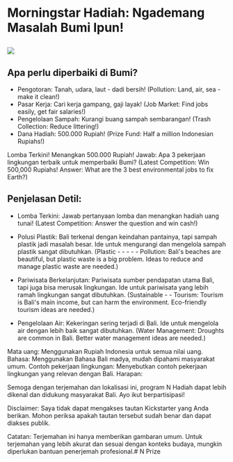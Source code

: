 # Morningstar Hadiah: Ngademang Masalah Bumi Ipun!<p align="center">
<img src="https://raw.githubusercontent.com/Morningstar88/X/main/pics/midnight-first-screen.png">
</p>

## Apa perlu diperbaiki di Bumi?
- Pengotoran: Tanah, udara, laut - dadi bersih! (Pollution: Land, air, sea - make it clean!)
- Pasar Kerja: Cari kerja gampang, gaji layak! (Job Market: Find jobs easily, get fair salaries!)
- Pengelolaan Sampah: Kurangi buang sampah sembarangan! (Trash Collection: Reduce littering!)
- Dana Hadiah: 500.000 Rupiah! (Prize Fund: Half a million Indonesian Rupiahs!)

Lomba Terkini! Menangkan 500.000 Rupiah! Jawab: Apa 3 pekerjaan lingkungan terbaik untuk memperbaiki Bumi? (Latest Competition: Win 500,000 Rupiahs! Answer: What are the 3 best environmental jobs to fix Earth?)


## Penjelasan Detil:

- Lomba Terkini: Jawab pertanyaan lomba dan menangkan hadiah uang tunai! (Latest Competition: Answer the question and win cash!)

- Polusi Plastik: Bali terkenal dengan keindahan pantainya, tapi sampah plastik jadi masalah besar. Ide untuk mengurangi dan mengelola sampah plastik sangat dibutuhkan. (Plastic - - - - - Pollution: Bali's beaches are beautiful, but plastic waste is a big problem. Ideas to reduce and manage plastic waste are needed.)
- Pariwisata Berkelanjutan: Pariwisata sumber pendapatan utama Bali, tapi juga bisa merusak lingkungan. Ide untuk pariwisata yang lebih ramah lingkungan sangat dibutuhkan. (Sustainable - - Tourism: Tourism is Bali's main income, but can harm the environment. Eco-friendly tourism ideas are needed.)
- Pengelolaan Air: Kekeringan sering terjadi di Bali. Ide untuk mengelola air dengan lebih baik sangat dibutuhkan. (Water Management: Droughts are common in Bali. Better water management ideas are needed.)




Mata uang: Menggunakan Rupiah Indonesia untuk semua nilai uang.
Bahasa: Menggunakan Bahasa Bali madya, mudah dipahami masyarakat umum.
Contoh pekerjaan lingkungan: Menyebutkan contoh pekerjaan lingkungan yang relevan dengan Bali.
Harapan:

Semoga dengan terjemahan dan lokalisasi ini, program N Hadiah dapat lebih dikenal dan didukung masyarakat Bali. Ayo ikut berpartisipasi!

Disclaimer: Saya tidak dapat mengakses tautan Kickstarter yang Anda berikan. Mohon periksa apakah tautan tersebut sudah benar dan dapat diakses publik.

Catatan: Terjemahan ini hanya memberikan gambaran umum. Untuk terjemahan yang lebih akurat dan sesuai dengan konteks budaya, mungkin diperlukan bantuan penerjemah profesional.# N Prize

